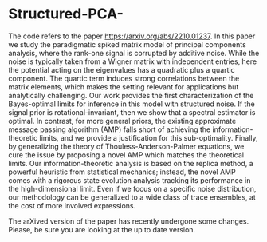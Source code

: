 # Structured-PCA-
The code refers to the paper https://arxiv.org/abs/2210.01237. In this paper we study the paradigmatic spiked matrix model of principal 
components analysis, where the rank-one signal is corrupted by additive noise. While the noise is typically taken from a Wigner matrix with 
independent entries, here the potential acting on the eigenvalues has a quadratic plus a quartic component. The quartic term induces strong 
correlations between the matrix elements, which makes the setting relevant for applications but analytically challenging. Our work provides 
the first characterization of the Bayes-optimal limits for inference in this model with structured noise. If the signal prior is rotational-invariant,
then we show that a spectral estimator is optimal. In contrast, for more general priors, the existing approximate message passing algorithm 
(AMP) falls short of achieving the information-theoretic limits, and we provide a justification for this sub-optimality. Finally, by generalizing 
the theory of Thouless-Anderson-Palmer equations, we cure the issue by proposing a novel AMP which matches the theoretical limits. Our 
information-theoretic analysis is based on the replica method, a powerful heuristic from statistical mechanics; instead, the novel AMP comes 
with a rigorous state evolution analysis tracking its performance in the high-dimensional limit. Even if we focus on a specific noise distribution, 
our methodology can be generalized to a wide class of trace ensembles, at the cost of more involved expressions.

The arXived version of the paper has recently undergone some changes. Please, be sure you are looking at the up to date version.
